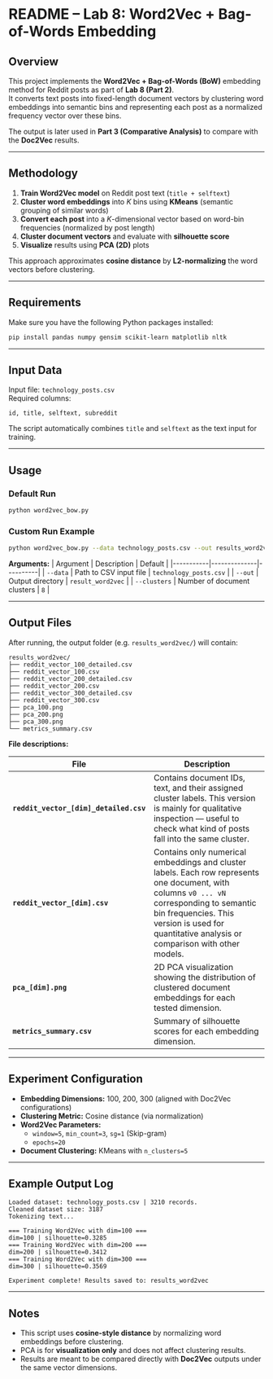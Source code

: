 # README – Lab 8: Word2Vec + Bag-of-Words Embedding

## Overview  
This project implements the **Word2Vec + Bag-of-Words (BoW)** embedding method for Reddit posts as part of **Lab 8 (Part 2)**.  
It converts text posts into fixed-length document vectors by clustering word embeddings into semantic bins and representing each post as a normalized frequency vector over these bins.

The output is later used in **Part 3 (Comparative Analysis)** to compare with the **Doc2Vec** results.

---

## Methodology  
1. **Train Word2Vec model** on Reddit post text (`title + selftext`)  
2. **Cluster word embeddings** into *K* bins using **KMeans** (semantic grouping of similar words)  
3. **Convert each post** into a *K*-dimensional vector based on word-bin frequencies (normalized by post length)  
4. **Cluster document vectors** and evaluate with **silhouette score**  
5. **Visualize** results using **PCA (2D)** plots  

This approach approximates **cosine distance** by **L2-normalizing** the word vectors before clustering.

---

## Requirements  
Make sure you have the following Python packages installed:  

```bash
pip install pandas numpy gensim scikit-learn matplotlib nltk
```

---

## Input Data  
Input file: `technology_posts.csv`  
Required columns:
```
id, title, selftext, subreddit
```
The script automatically combines `title` and `selftext` as the text input for training.

---

## Usage  

### Default Run
```bash
python word2vec_bow.py
```

### Custom Run Example
```bash
python word2vec_bow.py --data technology_posts.csv --out results_word2vec --clusters 5
```

**Arguments:**
| Argument | Description | Default |
|-----------|--------------|----------|
| `--data` | Path to CSV input file | `technology_posts.csv` |
| `--out` | Output directory | `result_word2vec` |
| `--clusters` | Number of document clusters | `8` |

---

## Output Files  

After running, the output folder (e.g. `results_word2vec/`) will contain:

```
results_word2vec/
├── reddit_vector_100_detailed.csv
├── reddit_vector_100.csv
├── reddit_vector_200_detailed.csv
├── reddit_vector_200.csv
├── reddit_vector_300_detailed.csv
├── reddit_vector_300.csv
├── pca_100.png
├── pca_200.png
├── pca_300.png
└── metrics_summary.csv

```

**File descriptions:**

| File | Description |
|------|--------------|
| **`reddit_vector_[dim]_detailed.csv`** | Contains document IDs, text, and their assigned cluster labels. This version is mainly for qualitative inspection — useful to check what kind of posts fall into the same cluster.                                                           |
| **`reddit_vector_[dim].csv`**   | Contains only numerical embeddings and cluster labels. Each row represents one document, with columns `v0 ... vN` corresponding to semantic bin frequencies. This version is used for quantitative analysis or comparison with other models. |
| **`pca_[dim].png`**                    | 2D PCA visualization showing the distribution of clustered document embeddings for each tested dimension. |
| **`metrics_summary.csv`**              | Summary of silhouette scores for each embedding dimension. |

---

## Experiment Configuration  
- **Embedding Dimensions:** 100, 200, 300 (aligned with Doc2Vec configurations)  
- **Clustering Metric:** Cosine distance (via normalization)  
- **Word2Vec Parameters:**  
  - `window=5`, `min_count=3`, `sg=1` (Skip-gram)  
  - `epochs=20`  
- **Document Clustering:** KMeans with `n_clusters=5`

---

## Example Output Log
```
Loaded dataset: technology_posts.csv | 3210 records.
Cleaned dataset size: 3187
Tokenizing text...

=== Training Word2Vec with dim=100 ===
dim=100 | silhouette=0.3285
=== Training Word2Vec with dim=200 ===
dim=200 | silhouette=0.3412
=== Training Word2Vec with dim=300 ===
dim=300 | silhouette=0.3569

Experiment complete! Results saved to: results_word2vec
```

---

## Notes  
- This script uses **cosine-style distance** by normalizing word embeddings before clustering.  
- PCA is for **visualization only** and does not affect clustering results.  
- Results are meant to be compared directly with **Doc2Vec** outputs under the same vector dimensions.
